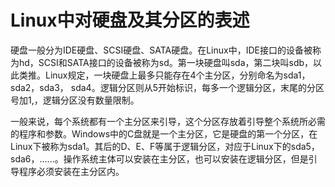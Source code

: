 # Linux中对硬盘及其分区的表述

硬盘一般分为IDE硬盘、SCSI硬盘、SATA硬盘。在Linux中，IDE接口的设备被称为hd，SCSI和SATA接口的设备被称为sd。第一块硬盘叫sda，第二块叫sdb，以此类推。Linux规定，一块硬盘上最多只能存在4个主分区，分别命名为sda1，sda2，sda3， sda4。逻辑分区则从5开始标识，每多一个逻辑分区，末尾的分区号加1,，逻辑分区没有数量限制。

一般来说，每个系统都有一个主分区来引导，这个分区存放着引导整个系统所必需的程序和参数。Windows中的C盘就是一个主分区，它是硬盘的第一个分区，在Linux下被称为sda1。其后的D、E、F等属于逻辑分区，对应于Linux下的sda5，sda6，......。操作系统主体可以安装在主分区，也可以安装在逻辑分区，但是引导程序必须安装在主分区内。

